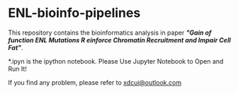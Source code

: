 # ENL-bioinfo-pipelines
This repository contains the bioinformatics analysis in paper ***"Gain of function ENL Mutations R einforce Chromatin Recruitment and Impair Cell Fat"***.

*.ipyn is the ipython notebook. Please Use Jupyter Notebook to Open and Run It!




If you find any problem, please refer to xdcui@outlook.com
